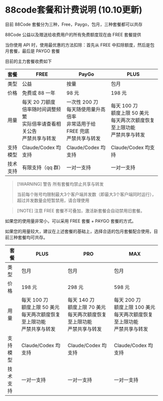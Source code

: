 # 88code套餐和计费说明 (10.10更新)

目前 88Code 套餐分为三种，Free，Paygo，包月，三种套餐都可以共存

88Code 公益以及赠送给收费用户的所有免费额度现在由 FREE 套餐提供

当你使用 API 时，使用最优惠的方法扣除：首先从 FREE 中扣除额度，然后是包月套餐，最后是 PAYGO 套餐

目前的主力套餐收费如下

| 套餐     | FREE                                                         | PayGo                                                        | PLUS                                                         |
| -------- | ------------------------------------------------------------ | ------------------------------------------------------------ | ------------------------------------------------------------ |
| 类型     | 公益                                                         | 按量                                                         | 包月                                                         |
| 价格     | 免费或 88 一年                                               | 98 元                                                        | 198 元                                                       |
| 用量     | 每天 20 刀额度<br />倍率随时间调整频繁<br />实际倍率请查看相关公告<br />严禁共享与转发 | 一次性 200 刀<br />每天随使用量升高倍率<br />非常适用于给 FREE 兜底<br />严禁共享与转发 | 每天 100 刀<br />额度上限 50 美元<br />每天两次次额度恢复至上限功能<br />严禁共享与转发 |
| 支持模型 | Claude/Codex 均支持                                          | Claude/Codex 均支持                                          | Claude/Codex 均支持                                          |
| 技术支持 | 有限支持（qq 群）                                            | 一对一支持                                                   | 一对一支持                                                   |

> [!WARNING] 警告
> 所有套餐均禁止共享与转发
>
> 当前每个账号均限制最大3个客户端并发数（即最大3个客户端同时运行），超过并发数量会短暂禁用，请合理使用

> [!NOTE] 注意
> FREE 套餐不可叠加，激活新套餐会自动禁用旧套餐。

如果您的使用量非常小，可以采用 FREE 套餐 + PAYGO 套餐的方式。

如果您的用量较大，建议在上述套餐的基础上，选择合适的包月套餐配合使用，目前三种套餐均可共存。

| 套餐     | PLUS                                                         | PRO                                                          | MAX                                                          |
| -------- | ------------------------------------------------------------ | ------------------------------------------------------------ | ------------------------------------------------------------ |
| 类型     | 包月                                                         | 包月                                                         | 包月                                                         |
| 价格     | 198 元                                                       | 298 元                                                       | 598 元                                                       |
| 用量     | 每天 100 刀<br />额度上限 50 美元<br />每天两次额度恢复至上限功能<br />严禁共享与转发 | 每天 140 刀<br />额度上限 70 美元<br />每天两次额度恢复至上限功能<br />严禁共享与转发 | 每天 200 刀<br />额度上限 100 美元<br />每天两次额度恢复至上限功能<br />严禁共享与转发 |
| 支持模型 | Claude/Codex 均支持                                          | Claude/Codex 均支持                                          | Claude/Codex 均支持                                          |
| 技术支持 | 一对一支持                                                   | 一对一支持                                                   | 一对一支持                                                   |

